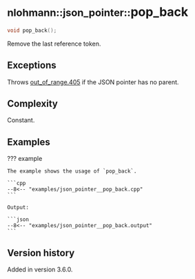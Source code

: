 # <small>nlohmann::json_pointer::</small>pop_back

```cpp
void pop_back();
```

Remove the last reference token.

## Exceptions

Throws [out_of_range.405](../../home/exceptions.md#jsonexceptionout_of_range405) if the JSON pointer has no parent.

## Complexity

Constant.

## Examples

??? example

    The example shows the usage of `pop_back`.
     
    ```cpp
    --8<-- "examples/json_pointer__pop_back.cpp"
    ```
    
    Output:
    
    ```json
    --8<-- "examples/json_pointer__pop_back.output"
    ```

## Version history

Added in version 3.6.0.
